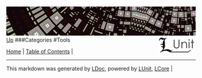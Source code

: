 ![](../Content/LUnit-banner-small.png "")
[<img align="right" src="../Content/LUnit-logo-small.png">](../../README.md)
[Up](Categories.md)
###Categories
#Tools

[Home](../../README.md) | [Table of Contents](../../TableOfContents.md) | 

---

This markdown was generated by [LDoc](https://github.com/CodeSingularity/LDoc), powered by [LUnit](https://github.com/CodeSingularity/LUnit), [LCore](https://github.com/CodeSingularity/LCore) | 

